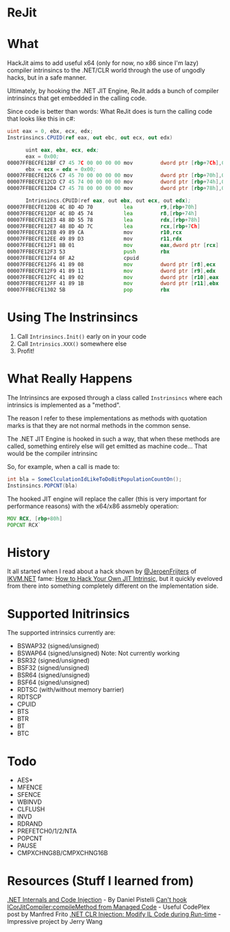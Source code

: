 ReJit
=======

# What #
HackJit aims to add useful x64 (only for now, no x86 since I'm lazy) compiler intrinsincs to the .NET/CLR world through the use of ungodly hacks, but in a safe manner.

Ultimately, by hooking the .NET JIT Engine, ReJit adds a bunch of compiler intrinsincs that get embedded in the calling code.

Since code is better than words:
What ReJit does is turn the calling code that looks like this in c#:
```c#
uint eax = 0, ebx, ecx, edx;
Instrinsincs.CPUID(ref eax, out ebc, out ecx, out edx)
```

```asm
      uint eax, ebx, ecx, edx;
      eax = 0x00;
00007FFBECFE12BF C7 45 7C 00 00 00 00 mov         dword ptr [rbp+7Ch],0  
      ebx = ecx = edx = 0x00;
00007FFBECFE12C6 C7 45 70 00 00 00 00 mov         dword ptr [rbp+70h],0  
00007FFBECFE12CD C7 45 74 00 00 00 00 mov         dword ptr [rbp+74h],0  
00007FFBECFE12D4 C7 45 78 00 00 00 00 mov         dword ptr [rbp+78h],0  

      Intrinsincs.CPUID(ref eax, out ebx, out ecx, out edx);
00007FFBECFE12DB 4C 8D 4D 70          lea         r9,[rbp+70h]  
00007FFBECFE12DF 4C 8D 45 74          lea         r8,[rbp+74h]  
00007FFBECFE12E3 48 8D 55 78          lea         rdx,[rbp+78h]  
00007FFBECFE12E7 48 8D 4D 7C          lea         rcx,[rbp+7Ch]  
00007FFBECFE12EB 49 89 CA             mov         r10,rcx  
00007FFBECFE12EE 49 89 D3             mov         r11,rdx  
00007FFBECFE12F1 8B 01                mov         eax,dword ptr [rcx]  
00007FFBECFE12F3 53                   push        rbx  
00007FFBECFE12F4 0F A2                cpuid  
00007FFBECFE12F6 41 89 08             mov         dword ptr [r8],ecx  
00007FFBECFE12F9 41 89 11             mov         dword ptr [r9],edx  
00007FFBECFE12FC 41 89 02             mov         dword ptr [r10],eax  
00007FFBECFE12FF 41 89 1B             mov         dword ptr [r11],ebx  
00007FFBECFE1302 5B                   pop         rbx  
```

# Using The Instrinsincs #

1. Call `Intrinsincs.Init()` early on in your code
2. Call `Intrinsics.XXX()` somewhere else
3. Profit!

# What Really Happens #

The Intrinsincs are exposed through a class called `Instrinsincs` where each intrinsics is implemented as a "method".

The reason I refer to these implementations as methods with quotation marks is that they are not normal methods in the common sense.

The .NET JIT Engine is hooked in such a way, that when these methods are called, something entirely else will get emitted as machine code... That would be the compiler intrinsinc

So, for example, when a call is made to:
```c#
int bla = SomeClculationIdLikeToDoBitPopulationCountOn();
Instinsincs.POPCNT(bla)
```
The hooked JIT engine will replace the caller (this is very important for performance reasons) with the x64/x86 assmebly operation:
```asm
MOV RCX, [rbp+80h]
POPCNT RCX`
```

# History #

It all started when I read about a hack shown by [@JeroenFrijters](https://twitter.com/JeroenFrijters) of [IKVM.NET](http://www.ikvm.net/) fame: [How to Hack Your Own JIT Intrinsic](http://weblog.ikvm.net/PermaLink.aspx?guid=7dc34fd3-215d-467d-a331-e1de9023e0d1]), but it quickly eveloved from there into something completely different on the implementation side.

# Supported Initrinsics #
The supported intrinsics currently are:
- BSWAP32 (signed/unsigned)
- BSWAP64 (signed/unsigned) Note: Not currently working
- BSR32 (signed/unsigned)
- BSF32 (signed/unsigned)
- BSR64 (signed/unsigned)
- BSF64 (signed/unsigned)
- RDTSC (with/without memory barrier)
- RDTSCP
- CPUID
- BTS
- BTR
- BT
- BTC

# Todo #

- AES*
- MFENCE
- SFENCE
- WBINVD
- CLFLUSH
- INVD
- RDRAND
- PREFETCH0/1/2/NTA
- POPCNT
- PAUSE
- CMPXCHNG8B/CMPXCHNG16B

# Resources (Stuff I learned from) #
[.NET Internals and Code Injection](http://www.ntcore.com/Files/netint_injection.htm) - By Daniel Pistelli
[Can't hook ICorJitCompiler:compileMethod from Managed Code](https://easyhook.codeplex.com/discussions/399968) - Useful CodePlex post by Manfred Frito
[.NET CLR Injection: Modify IL Code during Run-time](http://www.codeproject.com/Articles/463508/NET-CLR-Injection-Modify-IL-Code-during-Run-time) - Impressive project by Jerry Wang


